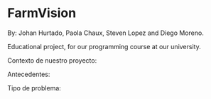 # FarmVision
By: Johan Hurtado, Paola Chaux, Steven Lopez and Diego Moreno.

Educational project, for our programming course at our university.


Contexto de nuestro proyecto:

Antecedentes:

Tipo de problema:
